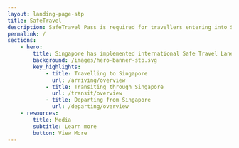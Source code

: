```yaml
---
layout: landing-page-stp
title: SafeTravel
description: SafeTravel Pass is required for travellers entering into Singapore under Green/Fast Lane arrangements.
permalink: /
sections:
    - hero:
        title: Singapore has implemented international Safe Travel Lanes to facilitate travel in and out of Singapore, while safeguarding public health amidst the COVID-19 pandemic. Click the buttons below for the latest information on Safe Travel arrangements for arrival, transit or departure.
        background: /images/hero-banner-stp.svg
        key_highlights:
            - title: Travelling to Singapore
              url: /arriving/overview
            - title: Transiting through Singapore
              url: /transit/overview
            - title: Departing from Singapore
              url: /departing/overview
    - resources:
        title: Media
        subtitle: Learn more
        button: View More
---
```

